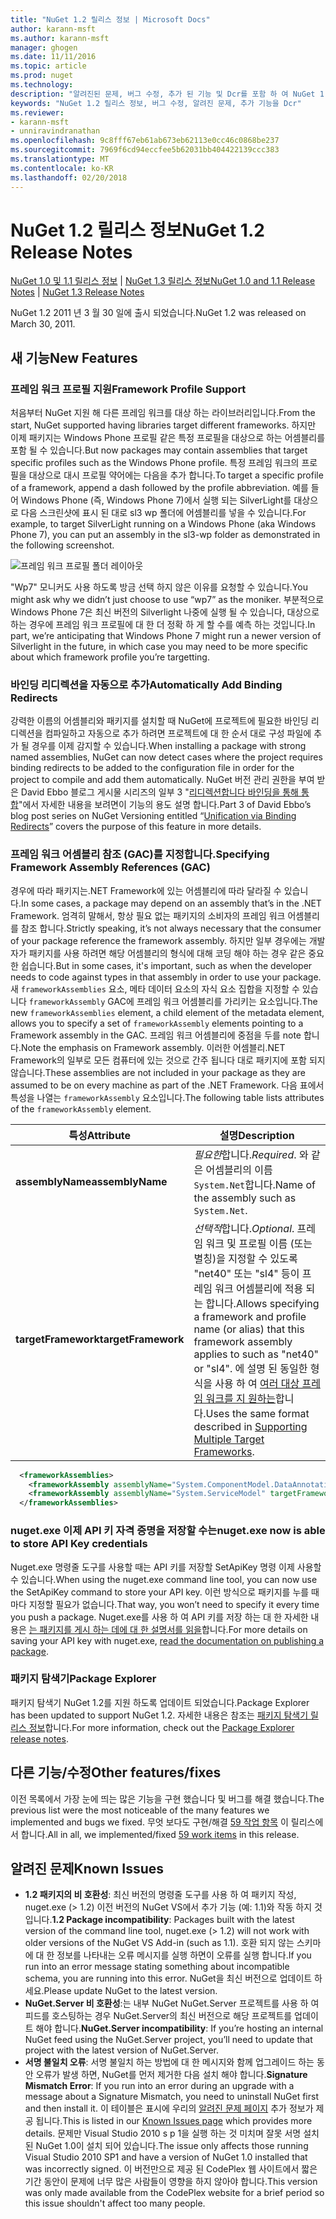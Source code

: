 ```yaml
---
title: "NuGet 1.2 릴리스 정보 | Microsoft Docs"
author: karann-msft
ms.author: karann-msft
manager: ghogen
ms.date: 11/11/2016
ms.topic: article
ms.prod: nuget
ms.technology: 
description: "알려진된 문제, 버그 수정, 추가 된 기능 및 Dcr를 포함 하 여 NuGet 1.2에 대 한 릴리스 정보입니다."
keywords: "NuGet 1.2 릴리스 정보, 버그 수정, 알려진 문제, 추가 기능을 Dcr"
ms.reviewer:
- karann-msft
- unniravindranathan
ms.openlocfilehash: 9c8fff67eb61ab673eb62113e0cc46c0868be237
ms.sourcegitcommit: 7969f6cd94eccfee5b62031bb404422139ccc383
ms.translationtype: MT
ms.contentlocale: ko-KR
ms.lasthandoff: 02/20/2018
---
```

# <a name="nuget-12-release-notes"></a><span data-ttu-id="1e5ec-104">NuGet 1.2 릴리스 정보</span><span class="sxs-lookup"><span data-stu-id="1e5ec-104">NuGet 1.2 Release Notes</span></span>

<span data-ttu-id="1e5ec-105">[NuGet 1.0 및 1.1 릴리스 정보](../release-notes/nuget-1.1.md) | [NuGet 1.3 릴리스 정보](../release-notes/nuget-1.3.md)</span><span class="sxs-lookup"><span data-stu-id="1e5ec-105">[NuGet 1.0 and 1.1 Release Notes](../release-notes/nuget-1.1.md) | [NuGet 1.3 Release Notes](../release-notes/nuget-1.3.md)</span></span>

<span data-ttu-id="1e5ec-106">NuGet 1.2 2011 년 3 월 30 일에 출시 되었습니다.</span><span class="sxs-lookup"><span data-stu-id="1e5ec-106">NuGet 1.2 was released on March 30, 2011.</span></span>

## <a name="new-features"></a><span data-ttu-id="1e5ec-107">새 기능</span><span class="sxs-lookup"><span data-stu-id="1e5ec-107">New Features</span></span>

### <a name="framework-profile-support"></a><span data-ttu-id="1e5ec-108">프레임 워크 프로필 지원</span><span class="sxs-lookup"><span data-stu-id="1e5ec-108">Framework Profile Support</span></span>

<span data-ttu-id="1e5ec-109">처음부터 NuGet 지원 해 다른 프레임 워크를 대상 하는 라이브러리입니다.</span><span class="sxs-lookup"><span data-stu-id="1e5ec-109">From the start, NuGet supported having libraries target different frameworks.</span></span> <span data-ttu-id="1e5ec-110">하지만 이제 패키지는 Windows Phone 프로필 같은 특정 프로필을 대상으로 하는 어셈블리를 포함 될 수 있습니다.</span><span class="sxs-lookup"><span data-stu-id="1e5ec-110">But now packages may contain assemblies that target specific profiles such as the Windows Phone profile.</span></span> <span data-ttu-id="1e5ec-111">특정 프레임 워크의 프로필을 대상으로 대시 프로필 약어에는 다음을 추가 합니다.</span><span class="sxs-lookup"><span data-stu-id="1e5ec-111">To target a specific profile of a framework, append a dash followed by the profile abbreviation.</span></span> <span data-ttu-id="1e5ec-112">예를 들어 Windows Phone (즉, Windows Phone 7)에서 실행 되는 SilverLight를 대상으로 다음 스크린샷에 표시 된 대로 sl3 wp 폴더에 어셈블리를 넣을 수 있습니다.</span><span class="sxs-lookup"><span data-stu-id="1e5ec-112">For example, to target SilverLight running on a Windows Phone (aka Windows Phone 7), you can put an assembly in the sl3-wp folder as demonstrated in the following screenshot.</span></span>

![프레임 워크 프로필 폴더 레이아웃](./media/framework-profile-support.png)

<span data-ttu-id="1e5ec-114">"Wp7" 모니커도 사용 하도록 방금 선택 하지 않은 이유를 요청할 수 있습니다.</span><span class="sxs-lookup"><span data-stu-id="1e5ec-114">You might ask why we didn’t just choose to use “wp7” as the moniker.</span></span> <span data-ttu-id="1e5ec-115">부분적으로 Windows Phone 7은 최신 버전의 Silverlight 나중에 실행 될 수 있습니다, 대상으로 하는 경우에 프레임 워크 프로필에 대 한 더 정확 하 게 할 수를 예측 하는 것입니다.</span><span class="sxs-lookup"><span data-stu-id="1e5ec-115">In part, we’re anticipating that Windows Phone 7 might run a newer version of Silverlight in the future, in which case you may need to be more specific about which framework profile you’re targetting.</span></span>

### <a name="automatically-add-binding-redirects"></a><span data-ttu-id="1e5ec-116">바인딩 리디렉션을 자동으로 추가</span><span class="sxs-lookup"><span data-stu-id="1e5ec-116">Automatically Add Binding Redirects</span></span>

<span data-ttu-id="1e5ec-117">강력한 이름의 어셈블리와 패키지를 설치할 때 NuGet에 프로젝트에 필요한 바인딩 리디렉션을 컴파일하고 자동으로 추가 하려면 프로젝트에 대 한 순서 대로 구성 파일에 추가 될 경우를 이제 감지할 수 있습니다.</span><span class="sxs-lookup"><span data-stu-id="1e5ec-117">When installing a package with strong named assemblies, NuGet can now detect cases where the project requires binding redirects to be added to the configuration file in order for the project to compile and add them automatically.</span></span> <span data-ttu-id="1e5ec-118">NuGet 버전 관리 권한을 부여 받은 David Ebbo 블로그 게시물 시리즈의 일부 3 "[리디렉션합니다 바인딩을 통해 통합](http://blog.davidebbo.com/2011/01/nuget-versioning-part-3-unification-via.html)"에서 자세한 내용을 보려면이 기능의 용도 설명 합니다.</span><span class="sxs-lookup"><span data-stu-id="1e5ec-118">Part 3 of David Ebbo’s blog post series on NuGet Versioning entitled “[Unification via Binding Redirects](http://blog.davidebbo.com/2011/01/nuget-versioning-part-3-unification-via.html)” covers the purpose of this feature in more details.</span></span>

<a name="framework-assembly-refs"></a>

### <a name="specifying-framework-assembly-references-gac"></a><span data-ttu-id="1e5ec-119">프레임 워크 어셈블리 참조 (GAC)를 지정합니다.</span><span class="sxs-lookup"><span data-stu-id="1e5ec-119">Specifying Framework Assembly References (GAC)</span></span>

<span data-ttu-id="1e5ec-120">경우에 따라 패키지는.NET Framework에 있는 어셈블리에 따라 달라질 수 있습니다.</span><span class="sxs-lookup"><span data-stu-id="1e5ec-120">In some cases, a package may depend on an assembly that’s in the .NET Framework.</span></span> <span data-ttu-id="1e5ec-121">엄격히 말해서, 항상 필요 없는 패키지의 소비자의 프레임 워크 어셈블리를 참조 합니다.</span><span class="sxs-lookup"><span data-stu-id="1e5ec-121">Strictly speaking, it’s not always necessary that the consumer of your package reference the framework assembly.</span></span> <span data-ttu-id="1e5ec-122">하지만 일부 경우에는 개발자가 패키지를 사용 하려면 해당 어셈블리의 형식에 대해 코딩 해야 하는 경우 같은 중요 한 쉽습니다.</span><span class="sxs-lookup"><span data-stu-id="1e5ec-122">But in some cases, it's important, such as when the developer needs to code against types in that assembly in order to use your package.</span></span> <span data-ttu-id="1e5ec-123">새 `frameworkAssemblies` 요소, 메타 데이터 요소의 자식 요소 집합을 지정할 수 있습니다 `frameworkAssembly` GAC에 프레임 워크 어셈블리를 가리키는 요소입니다.</span><span class="sxs-lookup"><span data-stu-id="1e5ec-123">The new `frameworkAssemblies` element, a child element of the metadata element, allows you to specify a set of `frameworkAssembly` elements pointing to a Framework assembly in the GAC.</span></span> <span data-ttu-id="1e5ec-124">프레임 워크 어셈블리에 중점을 두를 note 합니다.</span><span class="sxs-lookup"><span data-stu-id="1e5ec-124">Note the emphasis on Framework assembly.</span></span>
<span data-ttu-id="1e5ec-125">이러한 어셈블리.NET Framework의 일부로 모든 컴퓨터에 있는 것으로 간주 됩니다 대로 패키지에 포함 되지 않습니다.</span><span class="sxs-lookup"><span data-stu-id="1e5ec-125">These assemblies are not included in your package as they are assumed to be on every machine  as part of the .NET Framework.</span></span> <span data-ttu-id="1e5ec-126">다음 표에서 특성을 나열는 `frameworkAssembly` 요소입니다.</span><span class="sxs-lookup"><span data-stu-id="1e5ec-126">The following table lists attributes of the `frameworkAssembly` element.</span></span>


|<span data-ttu-id="1e5ec-127">특성</span><span class="sxs-lookup"><span data-stu-id="1e5ec-127">Attribute</span></span> |<span data-ttu-id="1e5ec-128">설명</span><span class="sxs-lookup"><span data-stu-id="1e5ec-128">Description</span></span>|
|----------------|-----------|
|<span data-ttu-id="1e5ec-129">**assemblyName**</span><span class="sxs-lookup"><span data-stu-id="1e5ec-129">**assemblyName**</span></span>|<span data-ttu-id="1e5ec-130">*필요한*합니다.</span><span class="sxs-lookup"><span data-stu-id="1e5ec-130">*Required*.</span></span> <span data-ttu-id="1e5ec-131">와 같은 어셈블리의 이름 `System.Net`합니다.</span><span class="sxs-lookup"><span data-stu-id="1e5ec-131">Name of the assembly such as `System.Net`.</span></span>|
|<span data-ttu-id="1e5ec-132">**targetFramework**</span><span class="sxs-lookup"><span data-stu-id="1e5ec-132">**targetFramework**</span></span>|<span data-ttu-id="1e5ec-133">*선택적*합니다.</span><span class="sxs-lookup"><span data-stu-id="1e5ec-133">*Optional*.</span></span> <span data-ttu-id="1e5ec-134">프레임 워크 및 프로필 이름 (또는 별칭)을 지정할 수 있도록 "net40" 또는 "sl4" 등이 프레임 워크 어셈블리에 적용 되는 합니다.</span><span class="sxs-lookup"><span data-stu-id="1e5ec-134">Allows specifying a framework and profile name (or alias) that this framework assembly applies to such as "net40" or "sl4".</span></span> <span data-ttu-id="1e5ec-135">에 설명 된 동일한 형식을 사용 하 여 [여러 대상 프레임 워크를 지 원하는](../create-packages/supporting-multiple-target-frameworks.md)합니다.</span><span class="sxs-lookup"><span data-stu-id="1e5ec-135">Uses the same format described in [Supporting Multiple Target Frameworks](../create-packages/supporting-multiple-target-frameworks.md).</span></span>|

```xml
  <frameworkAssemblies>
    <frameworkAssembly assemblyName="System.ComponentModel.DataAnnotations" targetFramework="net40" />
    <frameworkAssembly assemblyName="System.ServiceModel" targetFramework="net40" />
  </frameworkAssemblies>
```

### <a name="nugetexe-now-is-able-to-store-api-key-credentials"></a><span data-ttu-id="1e5ec-136">nuget.exe 이제 API 키 자격 증명을 저장할 수는</span><span class="sxs-lookup"><span data-stu-id="1e5ec-136">nuget.exe now is able to store API Key credentials</span></span>

<span data-ttu-id="1e5ec-137">Nuget.exe 명령줄 도구를 사용할 때는 API 키를 저장할 SetApiKey 명령 이제 사용할 수 있습니다.</span><span class="sxs-lookup"><span data-stu-id="1e5ec-137">When using the nuget.exe command line tool, you can now use the SetApiKey command to store your API key.</span></span> <span data-ttu-id="1e5ec-138">이런 방식으로 패키지를 누를 때마다 지정할 필요가 없습니다.</span><span class="sxs-lookup"><span data-stu-id="1e5ec-138">That way, you won’t need to specify it every time you push a package.</span></span> <span data-ttu-id="1e5ec-139">Nuget.exe를 사용 하 여 API 키를 저장 하는 대 한 자세한 내용은 [는 패키지를 게시 하는 데에 대 한 설명서를 읽을](../create-packages/publish-a-package.md)합니다.</span><span class="sxs-lookup"><span data-stu-id="1e5ec-139">For more details on saving your API key with nuget.exe, [read the documentation on publishing a package](../create-packages/publish-a-package.md).</span></span>

### <a name="package-explorer"></a><span data-ttu-id="1e5ec-140">패키지 탐색기</span><span class="sxs-lookup"><span data-stu-id="1e5ec-140">Package Explorer</span></span>
<span data-ttu-id="1e5ec-141">패키지 탐색기 NuGet 1.2를 지원 하도록 업데이트 되었습니다.</span><span class="sxs-lookup"><span data-stu-id="1e5ec-141">Package Explorer has been updated to support NuGet 1.2.</span></span> <span data-ttu-id="1e5ec-142">자세한 내용은 참조는 [패키지 탐색기 릴리스 정보](http://nuget.codeplex.com/wikipage?title=New%20features%20in%20NuGet%20Package%20Explorer%201.0)합니다.</span><span class="sxs-lookup"><span data-stu-id="1e5ec-142">For more information, check out the [Package Explorer release notes](http://nuget.codeplex.com/wikipage?title=New%20features%20in%20NuGet%20Package%20Explorer%201.0).</span></span>

## <a name="other-featuresfixes"></a><span data-ttu-id="1e5ec-143">다른 기능/수정</span><span class="sxs-lookup"><span data-stu-id="1e5ec-143">Other features/fixes</span></span>

<span data-ttu-id="1e5ec-144">이전 목록에서 가장 눈에 띄는 많은 기능을 구현 했습니다 및 버그를 해결 했습니다.</span><span class="sxs-lookup"><span data-stu-id="1e5ec-144">The previous list were the most noticeable of the many features we implemented and bugs we fixed.</span></span> <span data-ttu-id="1e5ec-145">무엇 보다도 구현/해결 [59 작업 항목](http://nuget.codeplex.com/workitem/list/advanced?keyword=&status=All&type=All&priority=All&release=NuGet%201.2&assignedTo=All&component=All&sortField=Votes&sortDirection=Descending&page=0) 이 릴리스에서 합니다.</span><span class="sxs-lookup"><span data-stu-id="1e5ec-145">All in all, we implemented/fixed [59 work items](http://nuget.codeplex.com/workitem/list/advanced?keyword=&status=All&type=All&priority=All&release=NuGet%201.2&assignedTo=All&component=All&sortField=Votes&sortDirection=Descending&page=0) in this release.</span></span>

## <a name="known-issues"></a><span data-ttu-id="1e5ec-146">알려진 문제</span><span class="sxs-lookup"><span data-stu-id="1e5ec-146">Known Issues</span></span>

* <span data-ttu-id="1e5ec-147">**1.2 패키지의 비 호환성**: 최신 버전의 명령줄 도구를 사용 하 여 패키지 작성, nuget.exe (> 1.2) 이전 버전의 NuGet VS에서 추가 기능 (예: 1.1)와 작동 하지 것입니다.</span><span class="sxs-lookup"><span data-stu-id="1e5ec-147">**1.2 Package incompatibility**: Packages built with the latest version of the command line tool, nuget.exe (> 1.2) will not work with older versions of the NuGet VS Add-in (such as 1.1).</span></span> <span data-ttu-id="1e5ec-148">호환 되지 않는 스키마에 대 한 정보를 나타내는 오류 메시지를 실행 하면이 오류를 실행 합니다.</span><span class="sxs-lookup"><span data-stu-id="1e5ec-148">If you run into an error message stating something about incompatible schema, you are running into this error.</span></span> <span data-ttu-id="1e5ec-149">NuGet을 최신 버전으로 업데이트 하세요.</span><span class="sxs-lookup"><span data-stu-id="1e5ec-149">Please update NuGet to the latest version.</span></span>
* <span data-ttu-id="1e5ec-150">**NuGet.Server 비 호환성**:는 내부 NuGet NuGet.Server 프로젝트를 사용 하 여 피드를 호스팅하는 경우 NuGet.Server의 최신 버전으로 해당 프로젝트를 업데이트 해야 합니다.</span><span class="sxs-lookup"><span data-stu-id="1e5ec-150">**NuGet.Server incompatibility**: If you’re hosting an internal NuGet feed using the NuGet.Server project, you’ll need to update that project with the latest version of NuGet.Server.</span></span>
* <span data-ttu-id="1e5ec-151">**서명 불일치 오류**: 서명 불일치 하는 방법에 대 한 메시지와 함께 업그레이드 하는 동안 오류가 발생 하면, NuGet를 먼저 제거한 다음 설치 해야 합니다.</span><span class="sxs-lookup"><span data-stu-id="1e5ec-151">**Signature Mismatch Error**: If you run into an error during an upgrade with a message about a Signature Mismatch, you need to uninstall NuGet first and then install it.</span></span> <span data-ttu-id="1e5ec-152">이 테이블은 표시에 우리의 [알려진 문제 페이지](../release-notes/known-issues.md) 추가 정보가 제공 됩니다.</span><span class="sxs-lookup"><span data-stu-id="1e5ec-152">This is listed in our [Known Issues page](../release-notes/known-issues.md) which provides more details.</span></span> <span data-ttu-id="1e5ec-153">문제만 Visual Studio 2010 s p 1을 실행 하는 것 미치며 잘못 서명 설치 된 NuGet 1.0이 설치 되어 있습니다.</span><span class="sxs-lookup"><span data-stu-id="1e5ec-153">The issue only affects those running Visual Studio 2010 SP1 and have a version of NuGet 1.0 installed that was incorrectly signed.</span></span> <span data-ttu-id="1e5ec-154">이 버전만으로 제공 된 CodePlex 웹 사이트에서 짧은 기간 동안이 문제에 너무 많은 사람들이 영향을 하지 않아야 합니다.</span><span class="sxs-lookup"><span data-stu-id="1e5ec-154">This version was only made available from the CodePlex website for a brief period so this issue shouldn't affect too many people.</span></span>
